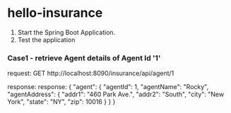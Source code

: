 # hello-insurance

1. Start the Spring Boot Application.
2. Test the application


### Case1 - retrieve Agent details of Agent Id '1'

request: 
GET http://localhost:8090/insurance/api/agent/1

response:
response: 
{
  "agent": {
    "agentId": 1,
    "agentName": "Rocky",
    "agentAddress": {
      "addr1": "460 Park Ave.",
      "addr2": "South",
      "city": "New York",
      "state": "NY",
      "zip": 10016
    }
  }
}




